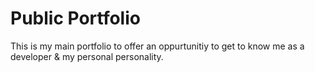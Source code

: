 # Public Portfolio

This is my main portfolio to offer an oppurtunitiy to get to know me 
as a developer & my personal personality. 